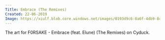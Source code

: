 ```yaml
---
Title: Embrace (The Remixes)
Created: 22-06-2019
Image: https://xiulf.blob.core.windows.net/images/0193d9c6-8a6f-4db9-8ce1-d868b793171d
---
```


The art for F0RSAKE - Embrace (feat. Elune) (The Remixes) on Cyduck.

